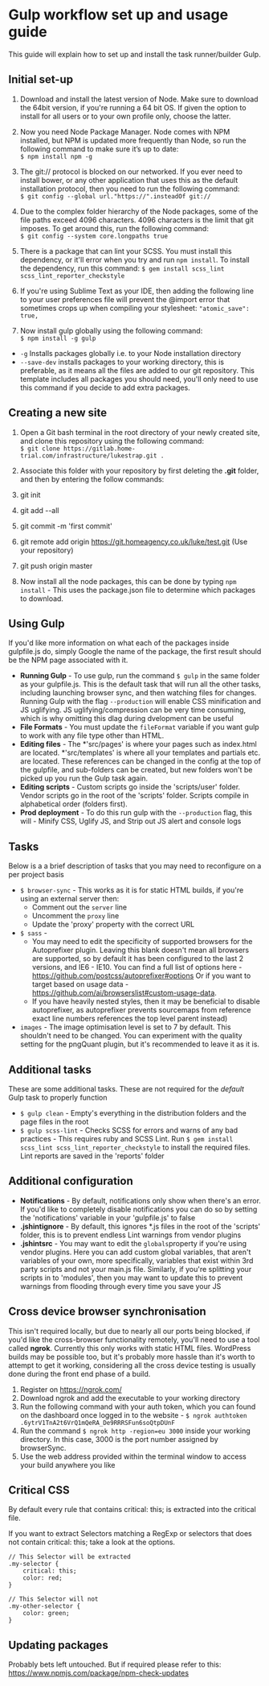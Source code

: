 # Gulp workflow set up and usage guide
This guide will explain how to set up and install the task runner/builder Gulp.

## Initial set-up

1.  Download and install the latest version of Node. Make sure to download the 64bit version, if you're running a 64 bit OS. If given the option to install for all users or to your own profile only, choose the latter.

1. Now you need Node Package Manager. Node comes with NPM installed, but NPM is updated more frequently than Node, so run the following command to make sure it’s up to date:  
`$ npm install npm -g`  

1.  The git:// protocol is blocked on our networked. If you ever need to install bower, or any other application that uses this as the default installation protocol, then you need to run the following command:  
`$ git config --global url."https://".insteadOf git://`  

1.  Due to the complex folder hierarchy of the Node packages, some of the file paths exceed 4096 characters. 4096 characters is the limit that git imposes. To get around this, run the following command:  
`$ git config --system core.longpaths true`

1. There is a package that can lint your SCSS. You must install this dependency, or it'll error when you try and run `npm install`. To install the dependency, run this command:
`$ gem install scss_lint scss_lint_reporter_checkstyle`

1. If you're using Sublime Text as your IDE, then adding the following line to your user preferences file will prevent the @import error that sometimes crops up when compiling your stylesheet:
`"atomic_save": true,`

1.  Now install gulp globally using the following command:  
`$ npm install -g gulp`
  +  `-g` Installs packages globally i.e. to your Node installation directory
  +  `--save-dev` installs packages to your working directory, this is preferable, as it means all the files are added to our git repository. This template includes all packages you should need, you'll only need to use this command if you decide to add extra packages.

## Creating a new site

1.  Open a Git bash terminal in the root directory of your newly created site, and clone this repository using the following command:  
 `$ git clone https://gitlab.home-trial.com/infrastructure/lukestrap.git .`

1. Associate this folder with your repository by first deleting the **.git** folder, and then by entering the follow commands:
  1. git init
  1. git add --all
  1. git commit -m 'first commit'
  1. git remote add origin https://git.homeagency.co.uk/luke/test.git (Use your repository)
  1. git push origin master

1. Now install all the node packages, this can be done by typing `npm install` - This uses the package.json file to determine which packages to download.

## Using Gulp

If you'd like more information on what each of the packages inside gulpfile.js do, simply Google the name of the package, the first result should be the NPM page associated with it.

* **Running Gulp** - To use gulp, run the command `$ gulp` in the same folder as your gulpfile.js. This is the default task that will run all the other tasks, including launching browser sync, and then watching files for changes. Running Gulp with the flag `--production` will enable CSS minification and JS uglifying. JS uglifying/compression can be very time consuming, which is why omitting this dlag during dvelopment can be useful
* **File Formats** -  You must update the `fileFormat` variable if you want gulp to work with any file type other than HTML.
* **Editing files** -  The *'src/pages' is where your pages such as index.html are located. *'src/templates' is where all your templates and partials etc. are located. These references can be changed in the config at the top of the gulpfile, and sub-folders can be created, but new folders won't be picked up you run the Gulp task again.
* **Editing scripts** - Custom scripts go inside the 'scripts/user' folder. Vendor scripts go in the root of the 'scripts' folder. Scripts compile in alphabetical order (folders first).
* **Prod deployment** - To do this run gulp with the `--production` flag, this will - Minify CSS, Uglify JS, and Strip out JS alert and console logs


## Tasks
Below is a a brief description of tasks that you may need to reconfigure on a per project basis
 * `$ browser-sync` - This works as it is for static HTML builds, if you're using an external server then:
    + Comment out the `server` line
    + Uncomment the `proxy` line
    + Update the 'proxy' property with the correct URL
 * `$ sass` - 
    + You may need to edit the specificity of supported browsers for the Autoprefixer plugin. Leaving this blank doesn't mean all browsers are supported, so by default it has been configured to the last 2 versions, and IE6 - IE10. You can find a full list of options here - https://github.com/postcss/autoprefixer#options Or if you want to target based on usage data - https://github.com/ai/browserslist#custom-usage-data.
    + If you have heavily nested styles, then it may be beneficial to disable autoprefixer, as autoprefixer prevents sourcemaps from reference exact line numbers references the top level parent instead)
 * `images` - The image optimisation level is set to 7 by default. This shouldn't need to be changed. You can experiment with the quality setting for the pngQuant plugin, but it's recommended to leave it as it is.

## Additional tasks
These are some additional tasks. These are not required for the *default* Gulp task to properly function
 * `$ gulp clean` - Empty's everything in the distribution folders and the page files in the root
 * `$ gulp scss-lint` - Checks SCSS for errors and warns of any bad practices - This requires ruby and SCSS Lint. Run `$ gem install scss_lint scss_lint_reporter_checkstyle` to install the required files. Lint reports are saved in the 'reports' folder

## Additional configuration
* **Notifications** - By default, notifications only show when there's an error. If you'd like to completely disable notifications you can do so by setting the 'notifications' variable in your 'gulpfile.js' to false
* **.jshintignore** - By default, this ignores *.js files in the root of the 'scripts' folder, this is to prevent endless Lint warnings from vendor plugins
* **.jshintsrc** - You may want to edit the `globals`property if you're using vendor plugins. Here you can add custom global variables, that aren't variables of your own, more specifically, variables that exist within 3rd party scripts and not your main.js file. Similarly, if you're splitting your scripts in to 'modules', then you may want to update this to prevent warnings from flooding through every time you save your JS

## Cross device browser synchronisation
This isn't required locally, but due to nearly all our ports being blocked, if you'd like the cross-browser functionality remotely, you'll need to use a tool called **ngrok**. Currently this only works with static HTML files. WordPress builds may be possible too, but it's probably more hassle than it's worth to attempt to get it working, considering all the cross device testing is usually done during the front end phase of a build.

 1. Register on https://ngrok.com/ 
 1. Download ngrok and add the executable to your working directory
 1. Run the following command with your auth token, which you can found on the dashboard once logged in to the website - `$ ngrok authtoken .6ytrV1TnA2t6VrQ1mQeRA_De9RRRSFun6soQtpDUnF`
 1. Run the command `$ ngrok http -region=eu 3000` inside your working directory. In this case, 3000 is the port number assigned by browserSync.
 1. Use the web address provided within the terminal window to access your build anywhere you like

## Critical CSS
By default every rule that contains critical: this; is extracted into the critical file.

If you want to extract Selectors matching a RegExp or selectors that does not contain critical: this; take a look at the options.

```
// This Selector will be extracted
.my-selector {
    critical: this;
    color: red;
}
 
// This Selector will not
.my-other-selector {
    color: green;
}
```

## Updating packages
Probably bets left untouched. But if required please refer to this: https://www.npmjs.com/package/npm-check-updates